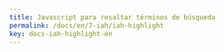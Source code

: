 ```yaml
---
title: Javascript para resaltar términos de búsqueda
permalink: /docs/en/7-iah/iah-highlight
key: docs-iah-highlight-en
---
```

